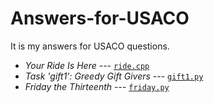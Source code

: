 # Answers-for-USACO
It is my answers for USACO questions.

- *Your Ride Is Here* --- [`ride.cpp`](https://github.com/Geekinus/Answers-for-USACO/blob/master/ride.cpp)
- *Task 'gift1': Greedy Gift Givers* --- [`gift1.py`](https://github.com/Geekinus/Answers-for-USACO/blob/master/gift1.py)
- *Friday the Thirteenth* --- [`friday.py`](https://github.com/Geekinus/Answers-for-USACO/blob/master/friday.py)
